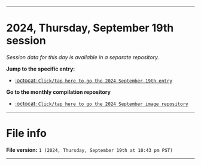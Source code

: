 
***

# 2024, Thursday, September 19th session

_Session data for this day is available in a separate repository._

**Jump to the specific entry:**

- [:octocat: `Click/tap here to go the 2024 September 19th entry`](https://github.com/seanpm2001/SeansLifeArchive_Images_ModernSmurfsVillage_Y2024_V9/tree/SeansLifeArchive_ModernSmurfsVillage_Y2024_V9_Main-dev/2024/09_September/19/)

**Go to the monthly compilation repository**

- [:octocat: `Click/tap here to go the 2024 September image repository`](https://github.com/seanpm2001/SeansLifeArchive_Images_ModernSmurfsVillage_Y2024_V9/)

***

# File info

**File version:** `1 (2024, Thursday, September 19th at 10:43 pm PST)`

***
